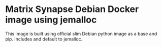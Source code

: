 # Matrix Synapse Debian Docker image using jemalloc

This image is built using official slim Debian python image as a base and pip.
Includes and default to jemalloc.
